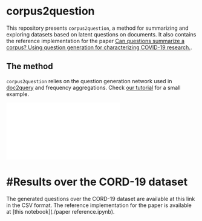 corpus2question
===============

This repository presents `corpus2question`, a method for summarizing and exploring datasets based on latent questions on documents. It also contains the reference implementation for the paper [Can questions summarize a corpus? Using question generation for characterizing COVID-19 research.](http://#).


## The method

`corpus2question` relies on the question generation network used in [doc2query](https://github.com/castorini/docTTTTTquery) and frequency aggregations. Check [our tutorial](./tutorial.ipynb) for a small example.

![Illustration of the corpus2question method, using question generation followed by aggregations.](./images/qg_pipeline.pdf)


# #Results over the CORD-19 dataset

The generated questions over the CORD-19 dataset are available at this link in the CSV format. The reference implementation for the paper is available at [this notebook](./paper reference.ipynb).
